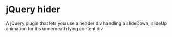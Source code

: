 <h1>jQuery hider</h1>

<p>A jQuery plugin that lets you use a header div handling
 a slideDown, slideUp animation for it's underneath lying content div</p>